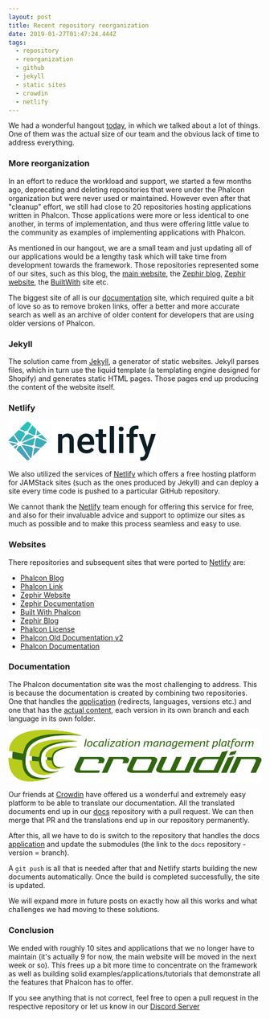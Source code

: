 ```yaml
---
layout: post
title: Recent repository reorganization
date: 2019-01-27T01:47:24.444Z
tags:
  - repository
  - reorganization
  - github
  - jekyll
  - static sites
  - crowdin
  - netlify
---
```

We had a wonderful hangout [today](https://www.youtube.com/watch?v=OAN7W2zVRaI), in which we talked about a lot of things. One of them was the actual size of our team and the obvious lack of time to address everything.
<!--more-->

### More reorganization

In an effort to reduce the workload and support, we started a few months ago, deprecating and deleting repositories that were under the Phalcon organization but were never used or maintained. However even after that "cleanup" effort, we still had close to 20 repositories hosting applications written in Phalcon. Those applications were more or less identical to one another, in terms of implementation, and thus were offering little value to the community as examples of implementing applications with Phalcon.

As mentioned in our hangout, we are a small team and just updating all of our applications would be a lengthy task which will take time from development towards the framework. Those repositories represented some of our sites, such as this blog, the [main website](https://phalcon.io), the [Zephir blog](https://blog.zephir-lang.com), [Zephir website](https://zephir-lang.com), the [BuiltWith](https://builtwith.phalcon.io) site etc.

The biggest site of all is our [documentation](https://docs.phalcon.io) site, which required quite a bit of love so as to remove broken links, offer a better and more accurate search as well as an archive of older content for developers that are using older versions of Phalcon.

### Jekyll

The solution came from [Jekyll](https://jekyllrb.com), a generator of static websites. Jekyll parses files, which in turn use the liquid template (a templating engine designed for Shopify) and generates static HTML pages. Those pages end up producing the content of the website itself.

### Netlify

![Netlify](/assets/files/full-logo-light.svg)

We also utilized the services of [Netlify](https://netlify.com) which offers a free hosting platform for JAMStack sites (such as the ones produced by Jekyll) and can deploy a site every time code is pushed to a particular GitHub repository. 

We cannot thank the [Netlify](https://netlify.com) team enough for offering this service for free, and also for their invaluable advice and support to optimize our sites as much as possible and to make this process seamless and easy to use.

### Websites

There repositories and subsequent sites that were ported to [Netlify](https://netlify.com) are:

* [Phalcon Blog](https://blog.phalcon.io)
* [Phalcon Link](https://phalcon.io)
* [Zephir Website](https://zephir-lang.com)
* [Zephir Documentation](https://docs.zephir-lang.com)
* [Built With Phalcon](https://builtwith.phalcon.io)
* [Zephir Blog](https://blog.zephir-lang.com)
* [Phalcon License](https://license.phalcon.io)
* [Phalcon Old Documentation v2](https://olddocs.phalcon.io)
* [Phalcon Documentation](https://docs.phalcon.io)

### Documentation

The Phalcon documentation site was the most challenging to address. This is because the documentation is created by combining two repositories. One that handles the [application](https://github.com/phalcon/docs-app) (redirects, languages, versions etc.) and one that has the [actual content](https://github.com/phalcon/docs), each version in its own branch and each language in its own folder.

![Crowdin](/assets/files/crowdin-logo.png)

Our friends at [Crowdin](https://crowdin.com) have offered us a wonderful and extremely easy platform to be able to translate our documentation. All the translated documents end up in our [docs](https://github.com/phalcon/docs) repository with a pull request. We can then merge that PR and the translations end up in our repository permanently.

After this, all we have to do is switch to the repository that handles the docs [application](https://github.com/phalcon/docs-app) and update the submodules (the link to the `docs` repository - version = branch).

A `git push` is all that is needed after that and Netlify starts building the new documents automatically. Once the build is completed successfully, the site is updated.

We will expand more in future posts on exactly how all this works and what challenges we had moving to these solutions.

### Conclusion
We ended with roughly 10 sites and applications that we no longer have to maintain (it's actually 9 for now, the main website will be moved in the next week or so). This frees up a bit more time to concentrate on the framework as well as building solid examples/applications/tutorials that demonstrate all the features that Phalcon has to offer.

If you see anything that is not correct, feel free to open a pull request in the respective repository or let us know in our [Discord Server](https://phalcon.io/discord)
